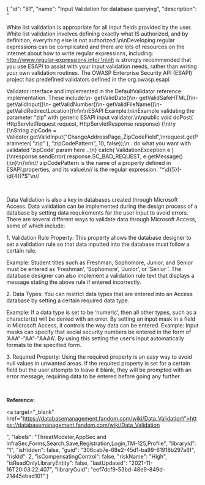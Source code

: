 {
  "id": "81",
  "name": "Input Validation for database querying",
  "description": "<p>White list validation is appropriate for all input fields provided by the user. White list validation involves defining exactly what IS authorized, and by definition, everything else is not authorized.\n\nDeveloping regular expressions can be complicated and there are lots of resources on the internet about how to write regular expressions, including: http://www.regular-expressions.info/.\n\nIt is strongly recommended that you use ESAPI to assist with your input validation needs, rather than writing your own validation routines. The OWASP Enterprise Security API (ESAPI) project has predefined validators defined in the org.owasp.esapi.</p><p>Validator interface and implemented in the DefaultValidator reference implementation. These include:\n- getValidDate()\n- getValidSafeHTML()\n- getValidInput()\n- getValidNumber()\n- getValidFileName()\n- getValidRedirectLocation()\n\n\nESAPI Example:\n\nExample validating the parameter “zip” with generic ESAPI input validator.\n\npublic void doPost( HttpServletRequest request, HttpServletResponse response) {\ntry {\nString zipCode = Validator.getValidInput(&quot;ChangeAddressPage_ZipCodeField&quot;,\nrequest.getParameter( &quot;zip&quot; ), &quot;zipCodePattern&quot;, 10, false));\n.. do what you want with validated ‘zipCode’ param here ..\n} catch( ValidationException e ) {\nresponse.sendError( response.SC_BAD_REQUEST, e.getMessage() );\n}\n}\n\n// zipCodePattern is the name of a property defined in ESAPI.properties, and its value\n// is the regular expression: &quot;^\\d{5}(-\\d{4})?$&quot;\n//</p><p><br /></p><p>Data Validation is also a key in databases created through Microsoft Access.  Data validation can be implemented during the design process of a database by setting data requirements for the user input to avoid errors.  There are several different ways to validate data through Microsoft Access, some of which include:</p><p>1. Validation Rule Property: This property allows the database designer to set a validation rule so that data inputted into the database must follow a certain rule. </p><p>Example: Student titles such as Freshman, Sophomore, Junior, and Senior must be entered as ‘Freshman’, ‘Sophomore’, ‘Junior’, or ‘Senior ’. The database designer can also implement a validation rule text that displays a message stating the above rule if entered incorrectly. </p><p>2. Data Types: You can restrict data types that are entered into an Access database by setting a certain required data type. </p><p>Example: If a data type is set to be ‘numeric’, then all other types, such as a character(s) will be denied with an error. By setting an input mask in a field in Microsoft Access, it controls the way data can be entered. Example: Input masks can specify that social security numbers be entered in the form of ‘AAA&quot;-&quot;AA&quot;-&quot;AAAA’. By using this setting the user’s input automatically formats to the specified form. </p><p>3. Required Property: Using the required property is an easy way to avoid null values in unwanted areas. If the required property is set for a certain field but the user attempts to leave it blank, they will be prompted with an error message, requiring data to be entered before going any further.</p><p><br /></p><p><b>Reference:</b></p><p><a target=\"_blank\" href=\"https://databasemanagement.fandom.com/wiki/Data_Validation\">https://databasemanagement.fandom.com/wiki/Data_Validation</a></p>",
  "labels": "ThreatModeler,AppSec and InfraSec,Forms,Search,Save,Registration,Login,TM-125,Profile",
  "libraryId": "1",
  "isHidden": false,
  "guid": "306cab7e-68e2-45d1-ba99-61918b297a6f",
  "riskId": 2,
  "isCompensatingControl": false,
  "riskName": "High",
  "isReadOnlyLibraryEntity": false,
  "lastUpdated": "2021-11-16T20:03:22.407",
  "libraryGuid": "eef7dcf9-53bd-48e9-849d-21445ebad101"
}